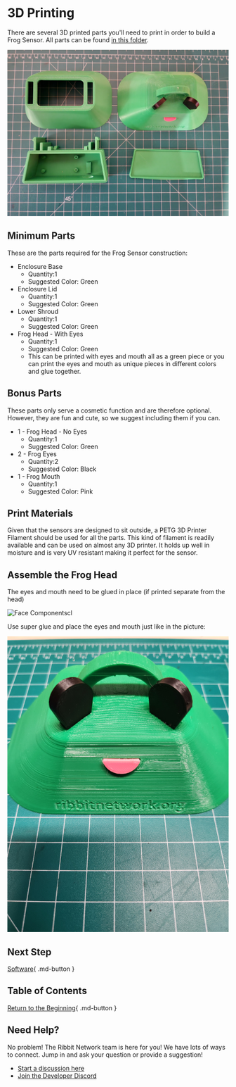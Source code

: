 # 3D Printing

There are several 3D printed parts you'll need to print in order to build a Frog Sensor. All parts can be found [in this folder](https://github.com/Ribbit-Network/ribbit-network-frog-hardware/tree/main/mechanical).

![Parts](images/enclosure_components.jpg)

## Minimum Parts

These are the parts required for the Frog Sensor construction:

* Enclosure Base
  * Quantity:1
  * Suggested Color: Green
* Enclosure Lid
  * Quantity:1
  * Suggested Color: Green
* Lower Shroud
  * Quantity:1
  * Suggested Color: Green
* Frog Head - With Eyes
  * Quantity:1
  * Suggested Color: Green
  * This can be printed with eyes and mouth all as a green piece or you can
  print the eyes and mouth as unique pieces in different colors and glue together.


## Bonus Parts

These parts only serve a cosmetic function and are therefore optional. 
However, they are fun and cute, so we suggest including them if you can.

* 1 - Frog Head - No Eyes
  * Quantity:1
  * Suggested Color: Green
* 2 - Frog Eyes
  * Quantity:2
  * Suggested Color: Black
* 1 - Frog Mouth
  * Quantity:1
  * Suggested Color: Pink

## Print Materials

Given that the sensors are designed to sit outside, a PETG 3D Printer Filament should be used for all the parts. This kind of filament is readily available and can be used on almost any 3D printer. It holds up well in moisture and is very UV resistant making it perfect for the sensor.

## Assemble the Frog Head

The eyes and mouth need to be glued in place (if printed separate from the head)

![Face Componentscl](images/face_components.jpg)

Use super glue and place the eyes and mouth just like in the picture:

![Face Complete](images/face_complete.jpg)

## Next Step

[Software](../3-software/3-software.md){ .md-button }

## Table of Contents

[Return to the Beginning](../index.md){ .md-button }

## Need Help?

No problem! The Ribbit Network team is here for you! We have lots of ways to connect. Jump in and ask your question or provide a suggestion!

* [Start a discussion here](https://github.com/Ribbit-Network/ribbit-network-frog-sensor/discussions/new)
* [Join the Developer Discord](https://discord.gg/vq8PkDb2TC)
